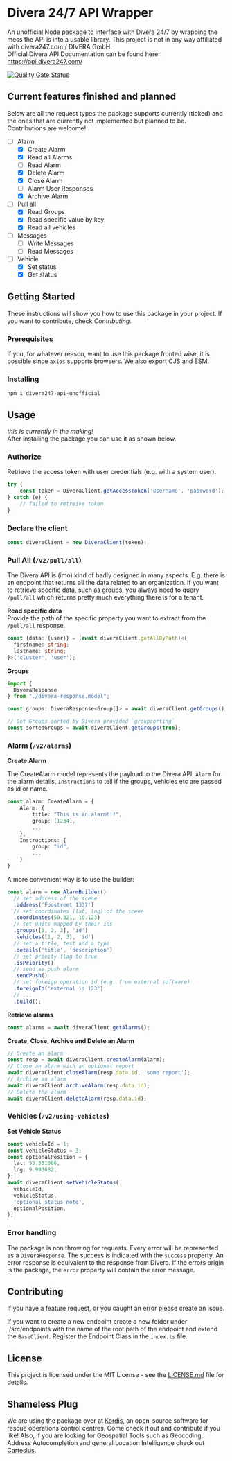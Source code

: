 # Divera 24/7 API Wrapper

An unofficial Node package to interface with Divera 24/7 by wrapping the mess the API is into a usable library. This project is
not in any way affiliated with divera247.com / DIVERA GmbH.<br>
Official Divera API Documentation can be found here: https://api.divera247.com/

[![Quality Gate Status](https://sonarcloud.io/api/project_badges/measure?project=timonmasberg_divera247&metric=alert_status)](https://sonarcloud.io/dashboard?id=timonmasberg_divera247)

## Current features finished and planned

Below are all the request types the package supports currently (ticked) and the ones that are currently not implemented
but planned to be. Contributions are welcome!

- [ ] Alarm
  - [x] Create Alarm
  - [x] Read all Alarms
  - [ ] Read Alarm
  - [x] Delete Alarm
  - [x] Close Alarm
  - [ ] Alarm User Responses
  - [x] Archive Alarm
- [ ] Pull all
  - [x] Read Groups
  - [x] Read specific value by key
  - [x] Read all vehicles
- [ ] Messages
  - [ ] Write Messages
  - [ ] Read Messages
- [ ] Vehicle
  - [x] Set status
  - [x] Get status

## Getting Started

These instructions will show you how to use this package in your project. If you want to contribute, check
_Contributing_.

### Prerequisites

If you, for whatever reason, want to use this package fronted wise, it is possible since `axios` supports browsers. We also export CJS and ESM.

### Installing

```shell
npm i divera247-api-unofficial
```

## Usage

_this is currently in the making!_<br>
After installing the package you can use it as shown below.

### Authorize

Retrieve the access token with user credentials (e.g. with a system user).

```ts
try {
    const token = DiveraClient.getAccessToken('username', 'password');
} catch (e) {
    // failed to retreive token
}
```

### Declare the client

```ts
const diveraClient = new DiveraClient(token);
```

### Pull All (`/v2/pull/all`)

The Divera API is (imo) kind of badly designed in many aspects. E.g. there is an endpoint that returns all the data
related to an organization. If you want to retrieve specific data, such as groups, you always need to query `/pull/all`
which returns pretty much everything there is for a tenant.

<b>Read specific data</b><br>
Provide the path of the specific property you want to extract from the `/pull/all` response.

```ts
const {data: {user}} = (await diveraClient.getAllByPath)<{
  firstname: string;
  lastname: string;
}>('cluster', 'user');
```

<b>Groups</b>

```ts
import {
  DiveraResponse
} from "./divera-response.model";

const groups: DiveraResponse<Group[]> = await diveraClient.getGroups();

// Get Groups sorted by Divera provided `groupsorting`
const sortedGroups = await diveraClient.getGroups(true);
```

### Alarm (`/v2/alarms`)

<b>Create Alarm</b>

The CreateAlarm model represents the payload to the Divera API. `Alarm` for the alarm details, `Instructions` to tell if the groups, vehicles etc are passed as id or name.

```ts
const alarm: CreateAlarm = {
    Alarm: {
        title: "This is an alarm!!!",
        group: [1234],
        ...
    },
    Instructions: {
        group: "id",
        ...
    }
}
```

A more convenient way is to use the builder:

```ts
const alarm = new AlarmBuilder()
  // set address of the scene
  .address('Foostreet 1337')
  // set coordinates (lat, lng) of the scene
  .coordinates(50.321, 10.123)
  // set units mapped by their ids
  .groups([1, 2, 3], 'id')
  .vehicles([1, 2, 3], 'id')
  // set a title, text and a type
  .details('title', 'description')
  // set prioity flag to true
  .isPriority()
  // send as push alarm
  .sendPush()
  // set foreign operation id (e.g. from external software)
  .foreignId('external id 123')
  // ...
  .build();
```

<b>Retrieve alarms</b>

```ts
const alarms = await diveraClient.getAlarms();
```

<b>Create, Close, Archive and Delete an Alarm</b>

```ts
// Create an alarm
const resp = await diveraClient.createAlarm(alarm);
// Close an alarm with an optional report
await diveraClient.closeAlarm(resp.data.id, 'some report');
// Archive an alarm
await diveraClient.archiveAlarm(resp.data.id);
// Delete the alarm
await diveraClient.deleteAlarm(resp.data.id);
```

### Vehicles (`/v2/using-vehicles`)

<b>Set Vehicle Status</b>

```ts
const vehicleId = 1;
const vehicleStatus = 3;
const optionalPosition = {
  lat: 53.551086,
  lng: 9.993682,
};
await diveraClient.setVehicleStatus(
  vehicleId,
  vehicleStatus,
  'optional status note',
  optionalPosition,
);
```

### Error handling

The package is non throwing for requests. Every error will be represented as a `DiveraResponse`. The success is indicated with the `success` property.
An error response is equivalent to the response from Divera. If the errors origin is the package, the `error` property will contain the error message.

## Contributing

If you have a feature request, or you caught an error please create an issue.

If you want to create a new endpoint create a new folder under ./src/endpoints with the name of the root path of the
endpoint and extend the `BaseClient`. Register the Endpoint Class in the `index.ts` file.

## License

This project is licensed under the MIT License - see the [LICENSE.md](LICENSE.md) file for details.

## Shameless Plug

We are using the package over at [Kordis](https://github.com/kordis-leitstelle/kordis), an open-source software for rescue operations control centres. Come check it out and contribute if you like!
Also, if you are looking for Geospatial Tools such as Geocoding, Address Autocompletion and general Location Intelligence check out [Cartesius](https://cartesius.io/).
